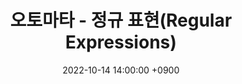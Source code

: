 ---
title: '오토마타 - 정규 표현(Regular Expressions)'
date: 2022-10-14 14:00:00 +0900
tags: ['COMPUTER-SCIENCE', 'AUTOMATA']
draft: false
summary: '오토마타 이론에서 등장하는 정규 표현식에 관하여 정리한 글'
cover: 'automata.jpg'
---